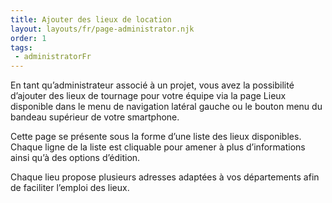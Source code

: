 ```yaml
---
title: Ajouter des lieux de location
layout: layouts/fr/page-administrator.njk
order: 1
tags:
 - administratorFr
---
```

En tant qu’administrateur associé à un projet, vous avez la possibilité d’ajouter des lieux de tournage pour votre équipe via la page Lieux disponible dans le menu de navigation latéral gauche ou le bouton menu du bandeau supérieur de votre smartphone.

Cette page se présente sous la forme d’une liste des lieux  disponibles. Chaque ligne de la liste est cliquable pour amener à plus d’informations ainsi qu’à des options d’édition.

Chaque lieu propose plusieurs adresses adaptées à vos départements afin de faciliter l’emploi des lieux.
